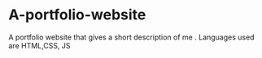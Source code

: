 # A-portfolio-website
A portfolio website that gives a short description of me . Languages used are HTML,CSS, JS

